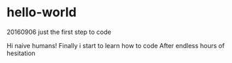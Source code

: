 # hello-world
20160906 just the first step to code

Hi naive humans!
Finally i start to learn how to code
After endless hours of hesitation
